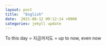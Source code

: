 ```yaml
---
layout: post
title:  "English"
date:  2021-08-12 09:12:14 +0900 
categories: jekyll update
---
```


To this day = 지금까지도 = up to now, even now

